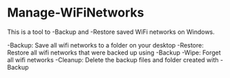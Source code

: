 # Manage-WiFiNetworks
This is a tool to -Backup and -Restore saved WiFi networks on Windows.

-Backup: Save all wifi networks to a folder on your desktop
-Restore: Restore all wifi networks that were backed up using -Backup
-Wipe: Forget all wifi networks
-Cleanup: Delete the backup files and folder created with -Backup
